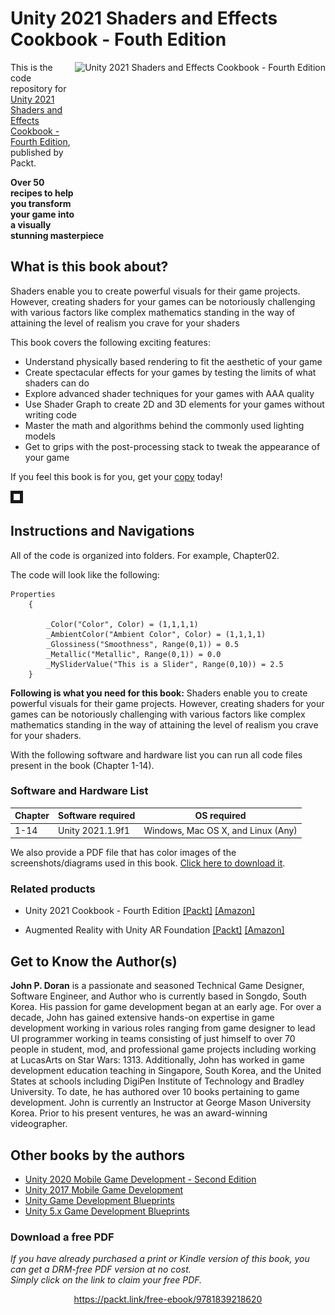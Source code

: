 
# Unity 2021 Shaders and Effects Cookbook - Fouth Edition

<a href="https://www.packtpub.com/product/unity-2021-shaders-and-effects-cookbook-fourth-edition/9781839218620"><img src="https://static.packt-cdn.com/products/9781839218620/cover/smaller" alt="Unity 2021 Shaders and Effects Cookbook - Fourth Edition" height="256px" align="right"></a>

This is the code repository for [Unity 2021 Shaders and Effects Cookbook - Fourth Edition](https://www.packtpub.com/product/unity-2021-shaders-and-effects-cookbook-fourth-edition/9781839218620), published by Packt.

**Over 50 recipes to help you transform your game into a visually stunning masterpiece**

## What is this book about?
Shaders enable you to create powerful visuals for their game projects. However, creating shaders for your games can be notoriously challenging with various factors like complex mathematics standing in the way of attaining the level of realism you crave for your shaders

This book covers the following exciting features: 
* Understand physically based rendering to fit the aesthetic of your game
* Create spectacular effects for your games by testing the limits of what shaders can do
* Explore advanced shader techniques for your games with AAA quality
* Use Shader Graph to create 2D and 3D elements for your games without writing code
* Master the math and algorithms behind the commonly used lighting models
* Get to grips with the post-processing stack to tweak the appearance of your game

If you feel this book is for you, get your [copy](https://www.amazon.com/dp/1839218622) today!

<a href="https://www.packtpub.com/?utm_source=github&utm_medium=banner&utm_campaign=GitHubBanner"><img src="https://raw.githubusercontent.com/PacktPublishing/GitHub/master/GitHub.png" 
alt="https://www.packtpub.com/" border="5" /></a>


## Instructions and Navigations
All of the code is organized into folders. For example, Chapter02.

The code will look like the following:
```
Properties
    {
        
        _Color("Color", Color) = (1,1,1,1)
        _AmbientColor("Ambient Color", Color) = (1,1,1,1)
        _Glossiness("Smoothness", Range(0,1)) = 0.5
        _Metallic("Metallic", Range(0,1)) = 0.0
        _MySliderValue("This is a Slider", Range(0,10)) = 2.5
    }
```

**Following is what you need for this book:**
Shaders enable you to create powerful visuals for their game projects. However, creating shaders for your games can be notoriously challenging with various factors like complex mathematics standing in the way of attaining the level of realism you crave for your shaders.

With the following software and hardware list you can run all code files present in the book (Chapter 1-14).

### Software and Hardware List

| Chapter  | Software required                   | OS required                        |
| -------- | ------------------------------------| -----------------------------------|
| 1-14     |   Unity 2021.1.9f1                  | Windows, Mac OS X, and Linux (Any) |

We also provide a PDF file that has color images of the screenshots/diagrams used in this book. [Click here to download it](https://static.packt-cdn.com/downloads/9781839218620_ColorImages.pdf).


### Related products <Other books you may enjoy>
* Unity 2021 Cookbook - Fourth Edition [[Packt]](https://www.packtpub.com/product/unity-2021-cookbook-fourth-edition/9781839217616) [[Amazon]](https://www.amazon.com/dp/1839217618)

* Augmented Reality with Unity AR Foundation [[Packt]](https://www.packtpub.com/product/augmented-reality-with-unity-ar-foundation/9781838982591) [[Amazon]](https://www.amazon.com/dp/1838982590)

## Get to Know the Author(s)
**John P. Doran**
is a passionate and seasoned Technical Game Designer, Software Engineer, and Author who is currently based in Songdo, South Korea. His passion for game development began at an early age.
For over a decade, John has gained extensive hands-on expertise in game development working in various roles ranging from game designer to lead UI programmer working in teams consisting of just himself to over 70 people in student, mod, and professional game projects including working at LucasArts on Star Wars: 1313. Additionally, John has worked in game development education teaching in Singapore, South Korea, and the United States at schools including DigiPen Institute of Technology and Bradley University. To date, he has authored over 10 books pertaining to game development.
John is currently an Instructor at George Mason University Korea. Prior to his present ventures, he was an award-winning videographer.

## Other books by the authors
* [Unity 2020 Mobile Game Development - Second Edition](https://www.packtpub.com/product/unity-2020-mobile-game-development-second-edition/9781838987336?utm_source=github&utm_medium=repository&utm_campaign=9781838987336)
* [Unity 2017 Mobile Game Development](https://www.packtpub.com/product/unity-2017-mobile-game-development/9781787288713?utm_source=github&utm_medium=repository&utm_campaign=9781787288713)
* [Unity Game Development Blueprints](https://www.packtpub.com/product/unity-game-development-blueprints/9781783553655?utm_source=github&utm_medium=repository&utm_campaign=9781783553655)
* [Unity 5.x Game Development Blueprints](https://www.packtpub.com/product/unity-5-x-game-development-blueprints/9781785883118?utm_source=github&utm_medium=repository&utm_campaign=9781785883118)
### Download a free PDF

 <i>If you have already purchased a print or Kindle version of this book, you can get a DRM-free PDF version at no cost.<br>Simply click on the link to claim your free PDF.</i>
<p align="center"> <a href="https://packt.link/free-ebook/9781839218620">https://packt.link/free-ebook/9781839218620 </a> </p>